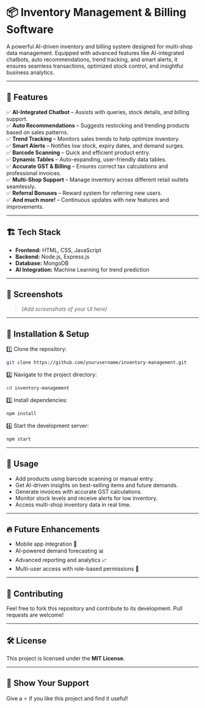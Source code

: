 # 📦 Inventory Management & Billing Software

A powerful AI-driven inventory and billing system designed for multi-shop data management. Equipped with advanced features like AI-integrated chatbots, auto recommendations, trend tracking, and smart alerts, it ensures seamless transactions, optimized stock control, and insightful business analytics.

---

## 🚀 Features

✅ **AI-Integrated Chatbot** – Assists with queries, stock details, and billing support.  
✅ **Auto Recommendations** – Suggests restocking and trending products based on sales patterns.  
✅ **Trend Tracking** – Monitors sales trends to help optimize inventory.  
✅ **Smart Alerts** – Notifies low stock, expiry dates, and demand surges.  
✅ **Barcode Scanning** – Quick and efficient product entry.  
✅ **Dynamic Tables** – Auto-expanding, user-friendly data tables.  
✅ **Accurate GST & Billing** – Ensures correct tax calculations and professional invoices.  
✅ **Multi-Shop Support** – Manage inventory across different retail outlets seamlessly.  
✅ **Referral Bonuses** – Reward system for referring new users.  
✅ **And much more!** – Continuous updates with new features and improvements.  

---

## 🏗 Tech Stack

- **Frontend:** HTML, CSS, JavaScript
- **Backend:** Node.js, Express.js
- **Database:** MongoDB
- **AI Integration:** Machine Learning for trend prediction

---

## 📸 Screenshots

> *(Add screenshots of your UI here)*

---

## 🔧 Installation & Setup

1️⃣ Clone the repository:  
```bash
git clone https://github.com/yourusername/inventory-management.git
```

2️⃣ Navigate to the project directory:  
```bash
cd inventory-management
```

3️⃣ Install dependencies:  
```bash
npm install
```

4️⃣ Start the development server:  
```bash
npm start
```

---

## 📖 Usage

- Add products using barcode scanning or manual entry.
- Get AI-driven insights on best-selling items and future demands.
- Generate invoices with accurate GST calculations.
- Monitor stock levels and receive alerts for low inventory.
- Access multi-shop inventory data in real time.

---

## 🔥 Future Enhancements

- Mobile app integration 📱  
- AI-powered demand forecasting 📊  
- Advanced reporting and analytics 📈  
- Multi-user access with role-based permissions 🔑  

---

## 🤝 Contributing

Feel free to fork this repository and contribute to its development. Pull requests are welcome!

---

## 🛠 License

This project is licensed under the **MIT License**.

---

## 🌟 Show Your Support

Give a ⭐ if you like this project and find it useful!

